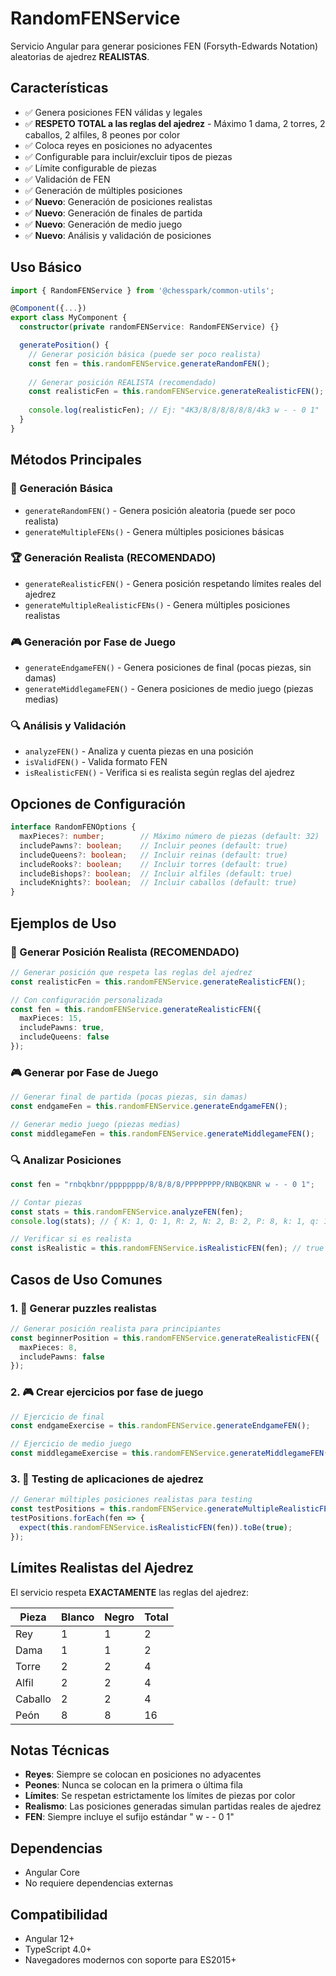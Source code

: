 # RandomFENService

Servicio Angular para generar posiciones FEN (Forsyth-Edwards Notation) aleatorias de ajedrez **REALISTAS**.

## Características

- ✅ Genera posiciones FEN válidas y legales
- ✅ **RESPETO TOTAL a las reglas del ajedrez** - Máximo 1 dama, 2 torres, 2 caballos, 2 alfiles, 8 peones por color
- ✅ Coloca reyes en posiciones no adyacentes
- ✅ Configurable para incluir/excluir tipos de piezas
- ✅ Límite configurable de piezas
- ✅ Validación de FEN
- ✅ Generación de múltiples posiciones
- ✅ **Nuevo**: Generación de posiciones realistas
- ✅ **Nuevo**: Generación de finales de partida
- ✅ **Nuevo**: Generación de medio juego
- ✅ **Nuevo**: Análisis y validación de posiciones

## Uso Básico

```typescript
import { RandomFENService } from '@chesspark/common-utils';

@Component({...})
export class MyComponent {
  constructor(private randomFENService: RandomFENService) {}

  generatePosition() {
    // Generar posición básica (puede ser poco realista)
    const fen = this.randomFENService.generateRandomFEN();
    
    // Generar posición REALISTA (recomendado)
    const realisticFen = this.randomFENService.generateRealisticFEN();
    
    console.log(realisticFen); // Ej: "4K3/8/8/8/8/8/8/4k3 w - - 0 1"
  }
}
```

## Métodos Principales

### 🎯 Generación Básica
- `generateRandomFEN()` - Genera posición aleatoria (puede ser poco realista)
- `generateMultipleFENs()` - Genera múltiples posiciones básicas

### 🏆 Generación Realista (RECOMENDADO)
- `generateRealisticFEN()` - Genera posición respetando límites reales del ajedrez
- `generateMultipleRealisticFENs()` - Genera múltiples posiciones realistas

### 🎮 Generación por Fase de Juego
- `generateEndgameFEN()` - Genera posiciones de final (pocas piezas, sin damas)
- `generateMiddlegameFEN()` - Genera posiciones de medio juego (piezas medias)

### 🔍 Análisis y Validación
- `analyzeFEN()` - Analiza y cuenta piezas en una posición
- `isValidFEN()` - Valida formato FEN
- `isRealisticFEN()` - Verifica si es realista según reglas del ajedrez

## Opciones de Configuración

```typescript
interface RandomFENOptions {
  maxPieces?: number;        // Máximo número de piezas (default: 32)
  includePawns?: boolean;    // Incluir peones (default: true)
  includeQueens?: boolean;   // Incluir reinas (default: true)
  includeRooks?: boolean;    // Incluir torres (default: true)
  includeBishops?: boolean;  // Incluir alfiles (default: true)
  includeKnights?: boolean;  // Incluir caballos (default: true)
}
```

## Ejemplos de Uso

### 🎯 Generar Posición Realista (RECOMENDADO)

```typescript
// Generar posición que respeta las reglas del ajedrez
const realisticFen = this.randomFENService.generateRealisticFEN();

// Con configuración personalizada
const fen = this.randomFENService.generateRealisticFEN({
  maxPieces: 15,
  includePawns: true,
  includeQueens: false
});
```

### 🎮 Generar por Fase de Juego

```typescript
// Generar final de partida (pocas piezas, sin damas)
const endgameFen = this.randomFENService.generateEndgameFEN();

// Generar medio juego (piezas medias)
const middlegameFen = this.randomFENService.generateMiddlegameFEN();
```

### 🔍 Analizar Posiciones

```typescript
const fen = "rnbqkbnr/pppppppp/8/8/8/8/PPPPPPPP/RNBQKBNR w - - 0 1";

// Contar piezas
const stats = this.randomFENService.analyzeFEN(fen);
console.log(stats); // { K: 1, Q: 1, R: 2, N: 2, B: 2, P: 8, k: 1, q: 1, r: 2, n: 2, b: 2, p: 8 }

// Verificar si es realista
const isRealistic = this.randomFENService.isRealisticFEN(fen); // true
```

## Casos de Uso Comunes

### 1. 🎯 Generar puzzles realistas
```typescript
// Generar posición realista para principiantes
const beginnerPosition = this.randomFENService.generateRealisticFEN({
  maxPieces: 8,
  includePawns: false
});
```

### 2. 🎮 Crear ejercicios por fase de juego
```typescript
// Ejercicio de final
const endgameExercise = this.randomFENService.generateEndgameFEN();

// Ejercicio de medio juego
const middlegameExercise = this.randomFENService.generateMiddlegameFEN();
```

### 3. 🧪 Testing de aplicaciones de ajedrez
```typescript
// Generar múltiples posiciones realistas para testing
const testPositions = this.randomFENService.generateMultipleRealisticFENs(100);
testPositions.forEach(fen => {
  expect(this.randomFENService.isRealisticFEN(fen)).toBe(true);
});
```

## Límites Realistas del Ajedrez

El servicio respeta **EXACTAMENTE** las reglas del ajedrez:

| Pieza | Blanco | Negro | Total |
|-------|--------|-------|-------|
| Rey   | 1      | 1     | 2     |
| Dama  | 1      | 1     | 2     |
| Torre | 2      | 2     | 4     |
| Alfil | 2      | 2     | 4     |
| Caballo | 2    | 2     | 4     |
| Peón  | 8      | 8     | 16    |

## Notas Técnicas

- **Reyes**: Siempre se colocan en posiciones no adyacentes
- **Peones**: Nunca se colocan en la primera o última fila
- **Límites**: Se respetan estrictamente los límites de piezas por color
- **Realismo**: Las posiciones generadas simulan partidas reales de ajedrez
- **FEN**: Siempre incluye el sufijo estándar " w - - 0 1"

## Dependencias

- Angular Core
- No requiere dependencias externas

## Compatibilidad

- Angular 12+
- TypeScript 4.0+
- Navegadores modernos con soporte para ES2015+
